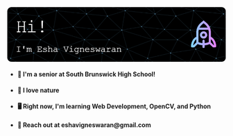 <img src = "github-pic-3.png" align = "center">


<ul>
  
  <li><h4>🏫 I'm a senior at South Brunswick High School!</h4></li>
  <li><h4>🌱 I love nature</h4></li>
  <li><h4>🖥️ Right now, I'm learning Web Development, OpenCV, and Python</h4></li>
  <li><h4>📧 Reach out at eshavigneswaran@gmail.com</h4></li>

  
</ul>
